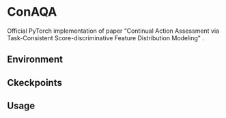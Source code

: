 # ConAQA

Official PyTorch implementation of paper “Continual Action Assessment via Task-Consistent Score-discriminative Feature Distribution Modeling” .

## Environment

## Ckeckpoints

## Usage
